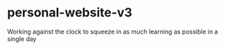# personal-website-v3
Working against the clock to squeeze in as much learning as possible in a single day
